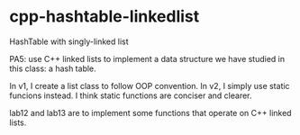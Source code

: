 cpp-hashtable-linkedlist
========================

HashTable with singly-linked list

PA5: use C++ linked lists to implement a data structure we have studied in this class: a hash table.

In v1, I create a list class to follow OOP convention. 
In v2, I simply use static funcions instead. 
I think static functions are conciser and clearer.
    
lab12 and lab13 are to implement some functions that operate on C++ linked lists.
